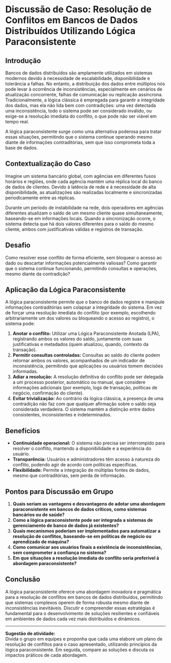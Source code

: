 
# Discussão de Caso: Resolução de Conflitos em Bancos de Dados Distribuídos Utilizando Lógica Paraconsistente

## Introdução

Bancos de dados distribuídos são amplamente utilizados em sistemas modernos devido à necessidade de escalabilidade, disponibilidade e tolerância a falhas. No entanto, a distribuição dos dados entre múltiplos nós pode levar à ocorrência de inconsistências, especialmente em cenários de atualização concorrente, falhas de comunicação ou replicação assíncrona. Tradicionalmente, a lógica clássica é empregada para garantir a integridade dos dados, mas ela não lida bem com contradições: uma vez detectada uma inconsistência, todo o sistema pode ser considerado inválido, ou exige-se a resolução imediata do conflito, o que pode não ser viável em tempo real.

A lógica paraconsistente surge como uma alternativa poderosa para tratar essas situações, permitindo que o sistema continue operando mesmo diante de informações contraditórias, sem que isso comprometa toda a base de dados.

## Contextualização do Caso

Imagine um sistema bancário global, com agências em diferentes fusos horários e regiões, onde cada agência mantém uma réplica local do banco de dados de clientes. Devido à latência de rede e à necessidade de alta disponibilidade, as atualizações são realizadas localmente e sincronizadas periodicamente entre as réplicas.

Durante um período de instabilidade na rede, dois operadores em agências diferentes atualizam o saldo de um mesmo cliente quase simultaneamente, baseando-se em informações locais. Quando a sincronização ocorre, o sistema detecta que há dois valores diferentes para o saldo do mesmo cliente, ambos com justificativas válidas e registros de transação.

## Desafio

Como resolver esse conflito de forma eficiente, sem bloquear o acesso ao dado ou descartar informações potencialmente valiosas? Como garantir que o sistema continue funcionando, permitindo consultas e operações, mesmo diante da contradição?

## Aplicação da Lógica Paraconsistente

A lógica paraconsistente permite que o banco de dados registre e manipule informações contraditórias sem colapsar a integridade do sistema. Em vez de forçar uma resolução imediata do conflito (por exemplo, escolhendo arbitrariamente um dos valores ou bloqueando o acesso ao registro), o sistema pode:

1. **Anotar o conflito:** Utilizar uma Lógica Paraconsistente Anotada (LPA), registrando ambos os valores do saldo, juntamente com suas justificativas e metadados (quem atualizou, quando, contexto da transação).
2. **Permitir consultas controladas:** Consultas ao saldo do cliente podem retornar ambos os valores, acompanhados de um indicador de inconsistência, permitindo que aplicações ou usuários tomem decisões informadas.
3. **Adiar a resolução:** A resolução definitiva do conflito pode ser delegada a um processo posterior, automático ou manual, que considere informações adicionais (por exemplo, logs de transação, políticas de negócio, confirmação do cliente).
4. **Evitar trivialização:** Ao contrário da lógica clássica, a presença de uma contradição não faz com que qualquer afirmação sobre o saldo seja considerada verdadeira. O sistema mantém a distinção entre dados consistentes, inconsistentes e indeterminados.

## Benefícios

- **Continuidade operacional:** O sistema não precisa ser interrompido para resolver o conflito, mantendo a disponibilidade e a experiência do usuário.
- **Transparência:** Usuários e administradores têm acesso à natureza do conflito, podendo agir de acordo com políticas específicas.
- **Flexibilidade:** Permite a integração de múltiplas fontes de dados, mesmo que contraditórias, sem perda de informação.

## Pontos para Discussão em Grupo

1. **Quais seriam as vantagens e desvantagens de adotar uma abordagem paraconsistente em bancos de dados críticos, como sistemas bancários ou de saúde?**
2. **Como a lógica paraconsistente pode ser integrada a sistemas de gerenciamento de banco de dados já existentes?**
3. **Quais mecanismos poderiam ser implementados para automatizar a resolução de conflitos, baseando-se em políticas de negócio ou aprendizado de máquina?**
4. **Como comunicar aos usuários finais a existência de inconsistências, sem comprometer a confiança no sistema?**
5. **Em que situações a resolução imediata do conflito seria preferível à abordagem paraconsistente?**

## Conclusão

A lógica paraconsistente oferece uma abordagem inovadora e pragmática para a resolução de conflitos em bancos de dados distribuídos, permitindo que sistemas complexos operem de forma robusta mesmo diante de inconsistências inevitáveis. Discutir e compreender essas estratégias é fundamental para o desenvolvimento de soluções resilientes e confiáveis em ambientes de dados cada vez mais distribuídos e dinâmicos.

---

**Sugestão de atividade:**  
Divida o grupo em equipes e proponha que cada uma elabore um plano de resolução de conflitos para o caso apresentado, utilizando princípios da lógica paraconsistente. Em seguida, compare as soluções e discuta os impactos práticos de cada abordagem.
```
